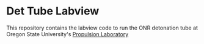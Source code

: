 # Det Tube Labview

This repository contains the labview code to run the ONR detonation tube at Oregon State University's [Propulsion Laboratory](http://research.engr.oregonstate.edu/blunckgroup/propulsion-laboratory "P-Lab Website")
